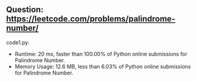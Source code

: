 ## Question: https://leetcode.com/problems/palindrome-number/

code1.py:
* Runtime: 20 ms, faster than 100.00% of Python online submissions for Palindrome Number.
* Memory Usage: 12.6 MB, less than 6.03% of Python online submissions for Palindrome Number.